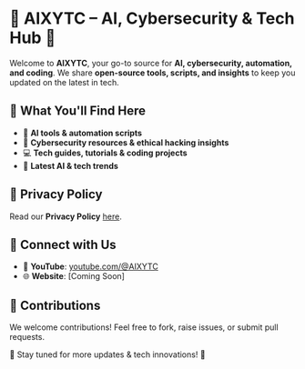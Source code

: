 # 🚀 AIXYTC – AI, Cybersecurity & Tech Hub 🤖  

Welcome to **AIXYTC**, your go-to source for **AI, cybersecurity, automation, and coding**. We share **open-source tools, scripts, and insights** to keep you updated on the latest in tech.  

## 🔹 What You'll Find Here  
- 🤖 **AI tools & automation scripts**  
- 🔐 **Cybersecurity resources & ethical hacking insights**  
- 💻 **Tech guides, tutorials & coding projects**  
- 🚀 **Latest AI & tech trends**  

## 📜 Privacy Policy  
Read our **Privacy Policy** [here](https://github.com/AIXYTC/AIXYTC/blob/4e3c794c5fe138ea4ef3c43cb9c8385e337c3e29/Privacy_Policy.md).  

## 📢 Connect with Us  
- 🎥 **YouTube**: [youtube.com/@AIXYTC](https://youtube.com/@AIXYTC)  
- 🌐 **Website**: [Coming Soon]  

## 🤝 Contributions  
We welcome contributions! Feel free to fork, raise issues, or submit pull requests.  

📌 Stay tuned for more updates & tech innovations! 🚀 
